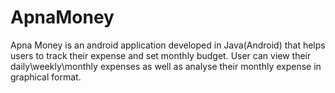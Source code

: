 # ApnaMoney
Apna Money is an android application developed in Java(Android) that helps users to track their expense and set monthly budget. User can view their daily\weekly\monthly expenses as well as analyse their monthly expense in graphical format.
